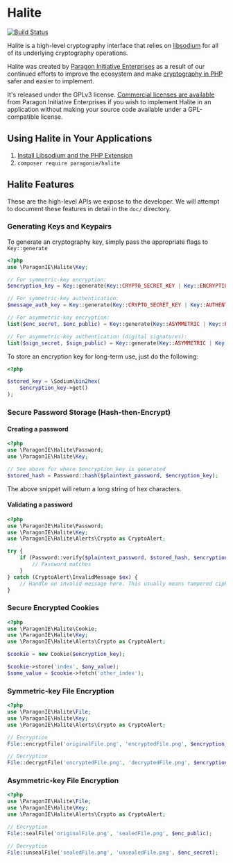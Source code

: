 # Halite

[![Build Status](https://travis-ci.org/paragonie/halite.svg?branch=master)](https://travis-ci.org/paragonie/halite)

Halite is a high-level cryptography interface that relies on [libsodium](https://pecl.php.net/package/libsodium)
for all of its underlying cryptography operations.

Halite was created by [Paragon Initiative Enterprises](https://paragonie.com) as
a result of our continued efforts to improve the ecosystem and make [cryptography in PHP](https://paragonie.com/blog/2015/09/state-cryptography-in-php)
safer and easier to implement.

It's released under the GPLv3 license. [Commercial licenses are available](https://paragonie.com/contact) from
Paragon Initiative Enterprises if you wish to implement Halite in an application
without making your source code available under a GPL-compatible license.

## Using Halite in Your Applications

1. [Install Libsodium and the PHP Extension](https://paragonie.com/book/pecl-libsodium/read/00-intro.md#installing-libsodium)
2. `composer require paragonie/halite`

## Halite Features

These are the high-level APIs we expose to the developer. We will attempt to
document these features in detail in the `doc/` directory.

### Generating Keys and Keypairs

To generate an cryptography key, simply pass the appropriate flags to `Key::generate`

```php
<?php
use \ParagonIE\Halite\Key;

// For symmetric-key encryption:
$encryption_key = Key::generate(Key::CRYPTO_SECRET_KEY | Key::ENCRYPTION);

// For symmetric-key authentication:
$message_auth_key = Key::generate(Key::CRYPTO_SECRET_KEY | Key::AUTHENTICATION);

// For asymmetric-key encryption:
list($enc_secret, $enc_public) = Key::generate(Key::ASYMMETRIC | Key::ENCRYPTION);

// For asymmetric-key authentication (digital signatures):
list($sign_secret, $sign_public) = Key::generate(Key::ASYMMETRIC | Key::AUTHENTICATION);
```

To store an encryption key for long-term use, just do the following:

```php
<?php

$stored_key = \Sodium\bin2hex(
    $encryption_key->get()
);
```

### Secure Password Storage (Hash-then-Encrypt)

#### Creating a password

```php
<?php
use \ParagonIE\Halite\Password;
use \ParagonIE\Halite\Key;

// See above for where $encryption_key is generated
$stored_hash = Password::hash($plaintext_password, $encryption_key);
```

The above snippet will return a long string of hex characters.

#### Validating a password

```php
<?php
use \ParagonIE\Halite\Password;
use \ParagonIE\Halite\Key;
use \ParagonIE\Halite\Alerts\Crypto as CryptoAlert;

try {
    if (Password::verify($plaintext_password, $stored_hash, $encryption_key)) {
        // Password matches
    }
} catch (CryptoAlert\InvalidMessage $ex) {
    // Handle an invalid message here. This usually means tampered cipheretxt.
}
```

### Secure Encrypted Cookies

```php
<?php
use \ParagonIE\Halite\Cookie;
use \ParagonIE\Halite\Key;
use \ParagonIE\Halite\Alerts\Crypto as CryptoAlert;

$cookie = new Cookie($encryption_key);

$cookie->store('index', $any_value);
$some_value = $cookie->fetch('other_index');
```

### Symmetric-key File Encryption

```php
<?php
use \ParagonIE\Halite\File;
use \ParagonIE\Halite\Key;
use \ParagonIE\Halite\Alerts\Crypto as CryptoAlert;

// Encryption
File::encryptFile('originalFile.png', 'encryptedFile.png', $encryption_key);

// Decryption
File::decryptFile('encryptedFile.png', 'decryptedFile.png', $encryption_key);
```

### Asymmetric-key File Encryption

```php
<?php
use \ParagonIE\Halite\File;
use \ParagonIE\Halite\Key;
use \ParagonIE\Halite\Alerts\Crypto as CryptoAlert;

// Encryption
File::sealFile('originalFile.png', 'sealedFile.png', $enc_public);

// Decryption
File::unsealFile('sealedFile.png', 'unsealedFile.png', $enc_secret);
```
